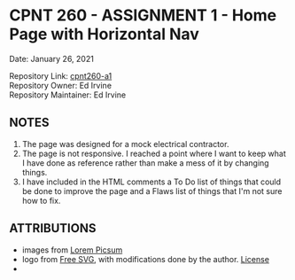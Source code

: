 # CPNT 260 - ASSIGNMENT 1 - Home Page with Horizontal Nav  

Date:  January 26, 2021  

Repository Link: [cpnt260-a1](https://github.com/edirvine333/cpnt260-a1)  
Repository Owner: Ed Irvine  
Repository Maintainer: Ed Irvine

## NOTES  

1. The page was designed for a mock electrical contractor.
2. The page is not responsive.  I reached a point where I want to keep what I have done as reference rather than make a mess of it by changing things.
3. I have included in the HTML comments a To Do list of things that could be done to improve the page and a Flaws list of things that I'm not sure how to fix.


## ATTRIBUTIONS

- images from [Lorem Picsum](https://picsum.photos/)
- logo from [Free SVG](https://freesvg.org/), with modifications done by the author.  [License](https://creativecommons.org/publicdomain/zero/1.0/)
- 



